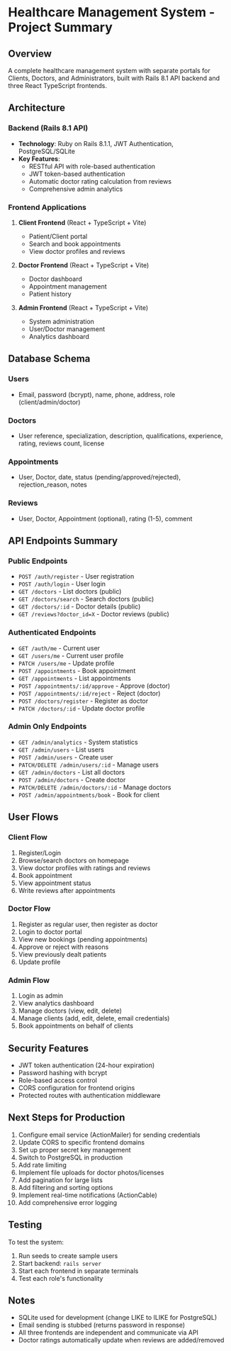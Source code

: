 # Healthcare Management System - Project Summary

## Overview
A complete healthcare management system with separate portals for Clients, Doctors, and Administrators, built with Rails 8.1 API backend and three React TypeScript frontends.

## Architecture

### Backend (Rails 8.1 API)
- **Technology**: Ruby on Rails 8.1.1, JWT Authentication, PostgreSQL/SQLite
- **Key Features**:
  - RESTful API with role-based authentication
  - JWT token-based authentication
  - Automatic doctor rating calculation from reviews
  - Comprehensive admin analytics

### Frontend Applications
1. **Client Frontend** (React + TypeScript + Vite)
   - Patient/Client portal
   - Search and book appointments
   - View doctor profiles and reviews

2. **Doctor Frontend** (React + TypeScript + Vite)
   - Doctor dashboard
   - Appointment management
   - Patient history

3. **Admin Frontend** (React + TypeScript + Vite)
   - System administration
   - User/Doctor management
   - Analytics dashboard

## Database Schema

### Users
- Email, password (bcrypt), name, phone, address, role (client/admin/doctor)

### Doctors
- User reference, specialization, description, qualifications, experience, rating, reviews count, license

### Appointments
- User, Doctor, date, status (pending/approved/rejected), rejection_reason, notes

### Reviews
- User, Doctor, Appointment (optional), rating (1-5), comment

## API Endpoints Summary

### Public Endpoints
- `POST /auth/register` - User registration
- `POST /auth/login` - User login
- `GET /doctors` - List doctors (public)
- `GET /doctors/search` - Search doctors (public)
- `GET /doctors/:id` - Doctor details (public)
- `GET /reviews?doctor_id=X` - Doctor reviews (public)

### Authenticated Endpoints
- `GET /auth/me` - Current user
- `GET /users/me` - Current user profile
- `PATCH /users/me` - Update profile
- `POST /appointments` - Book appointment
- `GET /appointments` - List appointments
- `POST /appointments/:id/approve` - Approve (doctor)
- `POST /appointments/:id/reject` - Reject (doctor)
- `POST /doctors/register` - Register as doctor
- `PATCH /doctors/:id` - Update doctor profile

### Admin Only Endpoints
- `GET /admin/analytics` - System statistics
- `GET /admin/users` - List users
- `POST /admin/users` - Create user
- `PATCH/DELETE /admin/users/:id` - Manage users
- `GET /admin/doctors` - List all doctors
- `POST /admin/doctors` - Create doctor
- `PATCH/DELETE /admin/doctors/:id` - Manage doctors
- `POST /admin/appointments/book` - Book for client

## User Flows

### Client Flow
1. Register/Login
2. Browse/search doctors on homepage
3. View doctor profiles with ratings and reviews
4. Book appointment
5. View appointment status
6. Write reviews after appointments

### Doctor Flow
1. Register as regular user, then register as doctor
2. Login to doctor portal
3. View new bookings (pending appointments)
4. Approve or reject with reasons
5. View previously dealt patients
6. Update profile

### Admin Flow
1. Login as admin
2. View analytics dashboard
3. Manage doctors (view, edit, delete)
4. Manage clients (add, edit, delete, email credentials)
5. Book appointments on behalf of clients

## Security Features
- JWT token authentication (24-hour expiration)
- Password hashing with bcrypt
- Role-based access control
- CORS configuration for frontend origins
- Protected routes with authentication middleware

## Next Steps for Production
1. Configure email service (ActionMailer) for sending credentials
2. Update CORS to specific frontend domains
3. Set up proper secret key management
4. Switch to PostgreSQL in production
5. Add rate limiting
6. Implement file uploads for doctor photos/licenses
7. Add pagination for large lists
8. Add filtering and sorting options
9. Implement real-time notifications (ActionCable)
10. Add comprehensive error logging

## Testing
To test the system:
1. Run seeds to create sample users
2. Start backend: `rails server`
3. Start each frontend in separate terminals
4. Test each role's functionality

## Notes
- SQLite used for development (change LIKE to ILIKE for PostgreSQL)
- Email sending is stubbed (returns password in response)
- All three frontends are independent and communicate via API
- Doctor ratings automatically update when reviews are added/removed


